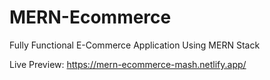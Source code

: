 # MERN-Ecommerce

Fully Functional E-Commerce Application Using MERN Stack

Live Preview: https://mern-ecommerce-mash.netlify.app/

